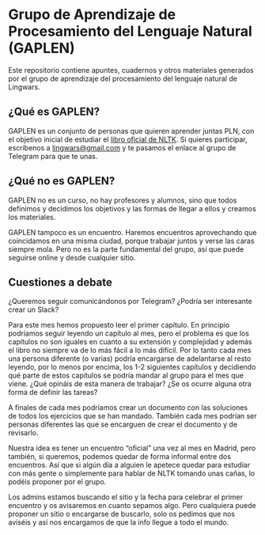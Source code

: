 # Grupo de Aprendizaje de Procesamiento del Lenguaje Natural (GAPLEN)
Este repositorio contiene apuntes, cuadernos y otros materiales generados por el grupo de aprendizaje del procesamiento del lenguaje natural de Lingwars.

## ¿Qué es GAPLEN?
GAPLEN es un conjunto de personas que quieren aprender juntas PLN, con el objetivo inicial de estudiar el [libro oficial de NLTK](http://www.nltk.org/book/). Si quieres participar, escríbenos a lingwars@gmail.com y te pasamos el enlace al grupo de Telegram para que te unas.

## ¿Qué no es GAPLEN?
GAPLEN no es un curso, no hay profesores y alumnos, sino que todos definimos y decidimos los objetivos y las formas de llegar a ellos y creamos los materiales.

GAPLEN tampoco es un encuentro. Haremos encuentros aprovechando que coincidamos en una misma ciudad, porque trabajar juntos y verse las caras siempre mola. Pero no es la parte fundamental del grupo, así que puede seguirse online y desde cualquier sitio.

## Cuestiones a debate
¿Queremos seguir comunicándonos por Telegram? ¿Podría ser interesante crear un Slack?

Para este mes hemos propuesto leer el primer capítulo. En principio podríamos seguir leyendo un capítulo al mes, pero el problema es que los capítulos no son iguales en cuanto a su extensión y complejidad y además el libro no siempre va de lo más fácil a lo más difícil. Por lo tanto cada mes una persona diferente (o varias) podría encargarse de adelantarse al resto leyendo, por lo menos por encima, los 1-2 siguientes capítulos y decidiendo qué parte de estos capítulos se podría mandar al grupo para el mes que viene. ¿Qué opináis de esta manera de trabajar? ¿Se os ocurre alguna otra forma de definir las tareas?

A finales de cada mes podríamos crear un documento con las soluciones de todos los ejercicios que se han mandado. También cada mes podrían ser personas diferentes las que se encarguen de crear el documento y de revisarlo.

Nuestra idea es tener un encuentro “oficial” una vez al mes en Madrid, pero también, si queremos, podemos quedar de forma informal entre dos encuentros. Así que si algún día a alguien le apetece quedar para estudiar con más gente o simplemente para hablar de NLTK tomando unas cañas, lo podéis proponer por el grupo.

Los admins estamos buscando el sitio y la fecha para celebrar el primer encuentro y os avisaremos en cuanto sepamos algo. Pero cualquiera puede proponer un sitio o encargarse de buscarlo, solo os pedimos que nos aviséis y así nos encargamos de que la info llegue a todo el mundo.
